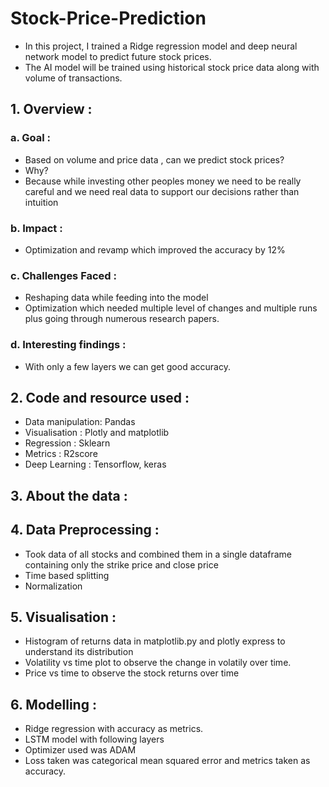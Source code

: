 # Stock-Price-Prediction
- In this project, I trained a Ridge regression model and deep neural network model to predict future stock prices.
- The AI model will be trained using historical stock price data  along with volume of transactions.


## 1. Overview :				
### a. Goal :	
* Based on volume and price data , can we predict stock prices?			
* Why?			
* Because while investing other peoples money we need to be really careful and we need real data to support our decisions rather than intuition			
	
				
### b. Impact :	
* Optimization and revamp which improved the accuracy by 12%			
				
### c. Challenges Faced :	
* Reshaping data while feeding into the model			
* Optimization which needed multiple level of changes  and multiple runs plus going through numerous research papers.			
				
### d. Interesting findings :	
* With only a few layers we can get good accuracy.			
				
## 2. Code and resource used :	
* Data manipulation:	Pandas		
* Visualisation    :	Plotly and matplotlib		
* Regression	     :  Sklearn		
* Metrics	     :  R2score		
* Deep Learning    :  Tensorflow, keras		
				
				
## 3. About the data :				
				
				
## 4. Data Preprocessing :	
 * Took data of all stocks and combined them in a single dataframe containing only the strike price and close price			
 * Time based splitting			
 * Normalization			
				
## 5. Visualisation :	
* Histogram of returns data in matplotlib.py and plotly express to understand its distribution			
* Volatility vs time plot to observe the change in volatily over time.			
* Price vs time to observe the stock returns over time			
				
## 6. Modelling :	
* Ridge regression with accuracy as metrics.			
* LSTM model with following layers			
* Optimizer used was ADAM 			
* Loss taken was categorical mean squared error and metrics taken as accuracy.			
				

